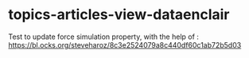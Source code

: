# topics-articles-view-dataenclair

Test to update force simulation property, with the help of : https://bl.ocks.org/steveharoz/8c3e2524079a8c440df60c1ab72b5d03

